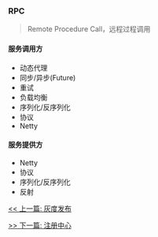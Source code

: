 ### RPC

> Remote Procedure Call，远程过程调用

#### 服务调用方

* 动态代理
* 同步/异步(Future)
* 重试
* 负载均衡
* 序列化/反序列化
* 协议
* Netty

#### 服务提供方

* Netty
* 协议
* 序列化/反序列化
* 反射


[<< 上一篇: 灰度发布](10-分布式/灰度发布.md)

[>> 下一篇: 注册中心](10-分布式/注册中心.md)
